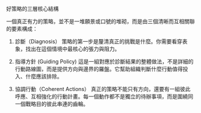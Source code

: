 好策略的三層核心結構

一個真正有力的策略，並不是一堆願景或口號的堆砌，而是由三個清晰而互相關聯的要素構成：

1. 診斷（Diagnosis）
   策略的第一步是釐清真正的挑戰是什麼。你需要看穿表象，找出在這個情境中最核心的張力與阻力。

2. 指導方針 (Guiding Policy)
   這是一組對應於診斷結果的整體做法，不是詳細的行動路線圖，而是提供方向與邊界的羅盤。它幫助組織判斷什麼行動值得投入、什麼應該排除。

3. 協調行動（Coherent Actions）
   真正的策略不能只有方向，還要有一組彼此呼應、互相強化的行動計畫。每一個動作都不是獨立的待辦事項，而是圍繞同一個戰略目的彼此串連的齒輪。
